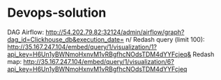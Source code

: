 # Devops-solution

DAG Airflow: http://54.202.79.82:32124/admin/airflow/graph?dag_id=Clickhouse_db&execution_date= n/
Redash query (limit 100): http://35.167.247.104/embed/query/1/visualization/1?api_key=H6Un1yBWNmoHxnvM1vRBgfhcNOdsTDM4dYYFcjeq&
Redash map: http://35.167.247.104/embed/query/1/visualization/6?api_key=H6Un1yBWNmoHxnvM1vRBgfhcNOdsTDM4dYYFcjeq

